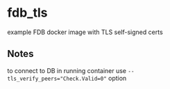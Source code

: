 # fdb_tls

example FDB docker image with TLS self-signed certs

## Notes

to connect to DB in running container use `--tls_verify_peers="Check.Valid=0"` option